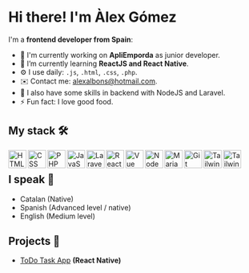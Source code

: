 
# Hi there! I'm Àlex Gómez

I'm a **frontend developer from Spain**:
 

- 🏢 I'm currently working on **ApliEmporda** as junior developer.
- 🌱 I’m currently learning **ReactJS and React Native**.
- ⚙️ I use daily: `.js`, `.html`, `.css`, `.php`.
- ✉️ Contact me: alexalbons@hotmail.com.
- 💬 I also have some skills in backend with NodeJS and Laravel.
- ⚡️ Fun fact: I love good food.

## My stack 🛠

<a href="#">
  <img
    align="left"
    alt="HTML"
    title="HTML"
    width="36px"
    src="https://cdn-icons-png.flaticon.com/512/1532/1532556.png"
  />
</a>

<a href="#">
  <img
    align="left"
    alt="CSS"
    title="CSS"
    width="36px"
    src="https://3.bp.blogspot.com/-oRSUw_TmO9o/XIb61m88fcI/AAAAAAAAIq0/vnxl2zzsXEQsnHI2fH4GjKu_ZT0urRo4wCK4BGAYYCw/s1600/icon%2Bcss%2B3.png"
  />
</a>

<a href="#">
  <img
    align="left"
    alt="PHP"
    title="PHP"
    width="36px"
    src="https://cdn-icons-png.flaticon.com/512/5968/5968332.png"
  />
</a>

<a href="#">
  <img
    align="left"
    alt="JavaScript"
    title="JavaScript"
    width="36px"
    src="https://logodownload.org/wp-content/uploads/2022/04/javascript-logo-4.png"
  />
</a>

<a href="#">
  <img
    align="left"
    alt="Laravel"
    title="Laravel"
    width="36px"
    src="https://upload.vectorlogo.zone/logos/laravel/images/fd9bffa7-873e-4946-92bc-815ed69faeec.svg"
  />
</a>

<a href="#">
  <img
    align="left"
    alt="ReactJS"
    title="ReactJS"
    width="36px"
    src="https://upload.wikimedia.org/wikipedia/commons/a/a7/React-icon.svg"
  />
</a>

<a href="#">
  <img
    align="left"
    alt="Vue"
    title="Vue"
    width="36px"
           src="https://camo.githubusercontent.com/077997d77bfa74b144c9e286e65143b4edc547dc948098491264bb2dde282d6b/68747470733a2f2f63646e2e6a7364656c6976722e6e65742f67682f64657669636f6e732f64657669636f6e2f69636f6e732f7675656a732f7675656a732d6f726967696e616c2e737667"
  />
</a>

<a href="#">
  <img
    align="left"
    alt="NodeJS"
    title="NodeJS"
    width="36px"
    src="https://static-00.iconduck.com/assets.00/node-js-icon-454x512-nztofx17.png"
  />
</a>

<a href="#">
  <img
    align="left"
    alt="MariaDB"
    title="MariaDB"
    width="36px"
    src="https://static-00.iconduck.com/assets.00/mariadb-icon-512x340-txozryr2.png"
  />
</a>

<a href="#">
  <img
    align="left"
    alt="Git"
    title="Git"
    width="36px"
    src="https://git-scm.com/images/logos/downloads/Git-Icon-1788C.png"
  />
</a>

<a href="#">
  <img
    align="left"
    alt="TailwindCSS"
    title="TailwindCSS"
    width="36px"
    src="https://upload.wikimedia.org/wikipedia/commons/thumb/d/d5/Tailwind_CSS_Logo.svg/2048px-Tailwind_CSS_Logo.svg.png"
  />
</a>

<a href="#">
  <img
    align="left"
    alt="TailwindCSS"
    title="TailwindCSS"
    width="36px"
    src="https://camo.githubusercontent.com/b5a4579e36f5e9df6020f467fb0d3aca745c764749c6a97d2a07ba5773fbee4f/68747470733a2f2f63646e2d69636f6e732d706e672e666c617469636f6e2e636f6d2f3531322f3232362f3232363737372e706e67"
  />
</a>

</br>

## I speak 💬
- Catalan (Native)
- Spanish (Advanced level / native)
- English (Medium level)

## Projects 🚀
- <a href="https://github.com/agomez1999/ToDo_App">ToDo Task App</a> **(React Native)**
